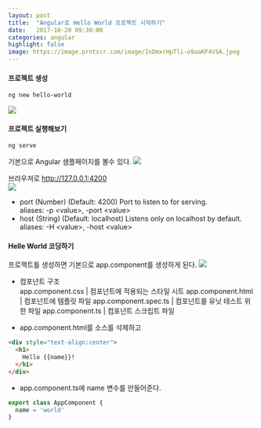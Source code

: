 ```yaml
---
layout: post
title:  "Angular로 Hello World 프로젝트 시작하기"
date:   2017-10-20 09:30:00
categories: angular
highlight: false
image: https://image.prntscr.com/image/InDmxrHpTli-o9aaKF4V5A.jpeg
---
```



#### 프로젝트 생성
```bash
ng new hello-world
```
![](https://image.prntscr.com/image/iZd43ZsARHGcl6GqzTb0og.jpeg)


#### 프로젝트 실행해보기
```bash
ng serve
```
기본으로 Angular 샘플페이지를 볼수 있다.
![](https://image.prntscr.com/image/EieWN7TSRSuopmLrzZqzWw.jpeg)

브라우져로 http://127.0.0.1:4200  
![](https://image.prntscr.com/image/isIWX991RLCnD1aOxAPG6Q.jpeg)

  - port (Number) (Default: 4200) Port to listen to for serving.  
  aliases: -p \<value>, -port \<value>  
  - host (String) (Default: localhost) Listens only on localhost by default.  
  aliases: -H \<value>, -host \<value>

#### Helle World 코딩하기
프로젝트틀 생성하면 기본으로 app.component를 생성하게 된다.
![](https://image.prntscr.com/image/P2R39MgxTLiNy2jiA8iDqQ.jpeg)

- 컴포넌트 구조  
app.component.css | 컴포넌트에 적용되는 스타일 시트
app.component.html | 컴포넌트에 템플릿 파일
app.component.spec.ts | 컴포넌트를 유닛 테스트 위한 파일
app.component.ts | 컴포넌트 스크립트 파일


- app.component.html를 소스를 삭제하고 
```html
<div style="text-align:center">
  <h1>
    Hello {{name}}!
  </h1>
</div>
```
- app.component.ts에 name 변수를 만들어준다.
```typescript
export class AppComponent {
  name = 'world'
}

```
